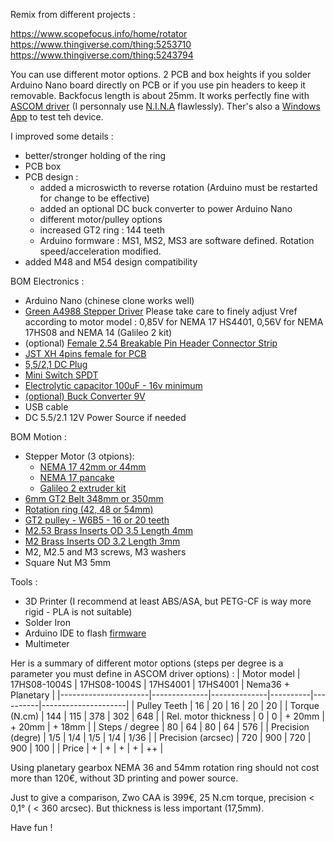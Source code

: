 Remix from different projects :

https://www.scopefocus.info/home/rotator
<br>
https://www.thingiverse.com/thing:5253710
<br>
https://www.thingiverse.com/thing:5243794
<br>

You can use different motor options. 2 PCB and box heights if you solder Arduino Nano board directly on PCB or if you use pin headers to keep it removable.
Backfocus length is about 25mm.
It works perfectly fine with [ASCOM driver](https://drive.google.com/file/d/1Zqj4HnF0sWtz7hacBCAIt85_bKwMDyPM/view?usp=drive_web) (I personnaly use [N.I.N.A](https://nighttime-imaging.eu/) flawlessly).
Ther's also a [Windows App](https://drive.google.com/file/d/1RpfXV0fqB5MPrnLDqRJleW-3eae0BWBA/view?usp=drive_web) to test teh device.

I improved some details :
- better/stronger holding of the ring
- PCB box
- PCB design :
    - added a microswicth to reverse rotation (Arduino must be restarted for change to be effective)
    - added an optional DC buck converter to power Arduino Nano
    - different motor/pulley options
    - increased GT2 ring : 144 teeth
    - Arduino formware : MS1, MS2, MS3 are software defined. Rotation speed/acceleration modified.
- added M48 and M54 design compatibility

BOM Electronics :
- Arduino Nano (chinese clone works well)
- [Green A4988 Stepper Driver](https://fr.aliexpress.com/item/1005006096236486.html?spm=a2g0o.productlist.main.8.791e3ee0x2Wejk&aem_p4p_detail=202506010202186818268424725510002111803&algo_pvid=7a1784a4-9744-448c-bee4-7cddd74eeb53&algo_exp_id=7a1784a4-9744-448c-bee4-7cddd74eeb53-7&pdp_ext_f=%7B%22order%22%3A%2276%22%2C%22eval%22%3A%221%22%7D&pdp_npi=4%40dis%21EUR%211.37%211.37%21%21%2110.91%2110.91%21%402103867617487685385324645e6d48%2112000035721699088%21sea%21FR%213635870101%21X&curPageLogUid=JKusflGrCwJZ&utparam-url=scene%3Asearch%7Cquery_from%3A&search_p4p_id=202506010202186818268424725510002111803_2) Please take care to finely adjust Vref according to motor model : 0,85V for NEMA 17 HS4401, 0,56V for NEMA 17HS08 and NEMA 14 (Galileo 2 kit)
- (optional) [Female 2.54 Breakable Pin Header Connector Strip](https://fr.aliexpress.com/item/32993182990.html?spm=a2g0o.order_list.order_list_main.99.381f5e5bU6l48Z&gatewayAdapt=glo2fra)
- [JST XH 4pins female for PCB](https://fr.aliexpress.com/item/1005003422202370.html?spm=a2g0o.productlist.main.4.733c123e123eIp&aem_p4p_detail=202506010201514339813061075800002537197&algo_pvid=ce47df3f-900f-4b5d-bcdf-438aafe58a9d&algo_exp_id=ce47df3f-900f-4b5d-bcdf-438aafe58a9d-3&pdp_ext_f=%7B%22order%22%3A%222127%22%2C%22eval%22%3A%221%22%7D&pdp_npi=4%40dis%21EUR%211.30%211.23%21%21%211.44%211.36%21%40211b618e17487685111562397e07c5%2112000027276250001%21sea%21FR%213635870101%21X&curPageLogUid=zPfz1wz6K1ms&utparam-url=scene%3Asearch%7Cquery_from%3A&search_p4p_id=202506010201514339813061075800002537197_1)
- [5,5/2,1 DC Plug](https://fr.aliexpress.com/item/32872192541.html?spm=a2g0o.order_list.order_list_main.326.10785e5bllgH6n&gatewayAdapt=glo2fra)
- [Mini Switch SPDT](https://fr.aliexpress.com/item/4000042632226.html?spm=a2g0o.order_list.order_list_main.58.10785e5bllgH6n&gatewayAdapt=glo2fra)
- [Electrolytic capacitor 100uF - 16v minimum](https://fr.aliexpress.com/item/1005005558643765.html?spm=a2g0o.productlist.main.4.7733650dndkFgK&aem_p4p_detail=2025060305001214367913890144880005565257&algo_pvid=be663ffa-9815-4268-9c28-af99f5bdd686&algo_exp_id=be663ffa-9815-4268-9c28-af99f5bdd686-3&pdp_ext_f=%7B%22order%22%3A%22684%22%2C%22eval%22%3A%221%22%7D&pdp_npi=4%40dis%21EUR%211.28%211.28%21%21%211.43%211.43%21%40211b628117489520127128549e19eb%2112000033538166697%21sea%21FR%213635870101%21X&curPageLogUid=BbOlFtO9EoH9&utparam-url=scene%3Asearch%7Cquery_from%3A&search_p4p_id=2025060305001214367913890144880005565257_1)
- [(optional) Buck Converter 9V](https://fr.aliexpress.com/item/1005007342634171.html?spm=a2g0o.order_list.order_list_main.106.20895e5bOiKojo&gatewayAdapt=glo2fra)
- USB cable
- DC 5.5/2.1 12V Power Source if needed

BOM Motion :
- Stepper Motor (3 otpions):
    - [NEMA 17 42mm or 44mm](https://fr.aliexpress.com/item/1005001303445983.html?spm=a2g0o.productlist.main.4.20d427b31qxGxm&aem_p4p_detail=202506030448011352536900570520003778984&algo_pvid=9c4a57d1-3508-4f53-8bb7-7d7ab55c7ab2&algo_exp_id=9c4a57d1-3508-4f53-8bb7-7d7ab55c7ab2-3&pdp_ext_f=%7B%22order%22%3A%22123%22%2C%22eval%22%3A%221%22%7D&pdp_npi=4%40dis%21EUR%2111.79%2111.79%21%21%2113.16%2113.15%21%402103835c17489512811927965e2491%2112000015638300802%21sea%21FR%213635870101%21X&curPageLogUid=UG3BMvaVRvPK&utparam-url=scene%3Asearch%7Cquery_from%3A&search_p4p_id=202506030448011352536900570520003778984_1)
    - [NEMA 17 pancake](https://fr.aliexpress.com/item/1005005742670433.html?spm=a2g0o.order_list.order_list_main.22.20895e5bfEFmwY&gatewayAdapt=glo2fra)
    - [Galileo 2 extruder kit](https://fr.aliexpress.com/item/1005007811125592.html?spm=a2g0o.order_list.order_list_main.5.7efb5e5bMKatdZ&gatewayAdapt=glo2fra)
- [6mm GT2 Belt 348mm or 350mm](https://fr.aliexpress.com/item/1005003420210494.html?spm=a2g0o.order_list.order_list_main.93.20895e5bfEFmwY&gatewayAdapt=glo2fra)
- [Rotation ring (42, 48 or 54mm)](https://fr.aliexpress.com/item/33018620597.html?spm=a2g0o.order_list.order_list_main.148.20895e5bfEFmwY&gatewayAdapt=glo2fra)
- [GT2 pulley - W6B5 - 16 or 20 teeth](https://fr.aliexpress.com/item/1005001933418605.html?spm=a2g0o.order_list.order_list_main.36.20895e5bOiKojo&gatewayAdapt=glo2fra)
- [M2.53 Brass Inserts OD 3.5 Length 4mm](https://fr.aliexpress.com/item/1005004535859664.html?spm=a2g0o.order_list.order_list_main.67.20895e5bOiKojo&gatewayAdapt=glo2fra)
- [M2 Brass Inserts OD 3.2 Length 3mm](https://fr.aliexpress.com/item/1005003582355741.html?spm=a2g0o.order_list.order_list_main.72.20895e5bOiKojo&gatewayAdapt=glo2fra)
- M2, M2.5 and M3 screws, M3 washers
- Square Nut M3 5mm

Tools :
- 3D Printer (I recommend at least ABS/ASA, but PETG-CF is way more rigid - PLA is not suitable)
- Solder Iron
- Arduino IDE to flash [firmware](https://github.com/m0k2001/astrofieldrotator/tree/main/Arduino/ArduinoRotatorFirmware_ver1008_switch)
- Multimeter

Her is a summary of different motor options (steps per degree is a parameter you must define in ASCOM driver options) :
| Motor model          | 17HS08-1004S | 17HS08-1004S | 17HS4001 | 17HS4001 | Nema36 + Planetary  |
|----------------------|--------------|--------------|----------|----------|---------------------|
| Pulley Teeth         | 16           | 20           | 16       | 20       | 20                  |
| Torque (N.cm)        | 144          | 115          | 378      | 302      | 648                 |
| Rel. motor thickness | 0            | 0            | + 20mm   | + 20mm   | + 18mm              |
| Steps / degree       | 80           | 64           | 80       | 64       | 576                 |
| Precision (degre)    | 1/5          | 1/4          | 1/5      | 1/4      | 1/36                |
| Precision (arcsec)   | 720          | 900          | 720      | 900      | 100                 |
| Price                | +            | +            | +        | +        | ++                  |

Using planetary gearbox NEMA 36 and 54mm rotation ring should not cost more than 120€, without 3D printing and power source.

Just to give a comparison, Zwo CAA is 399€, 25 N.cm torque, precision < 0,1° ( < 360 arcsec). But thickness is less important (17,5mm).

Have fun !